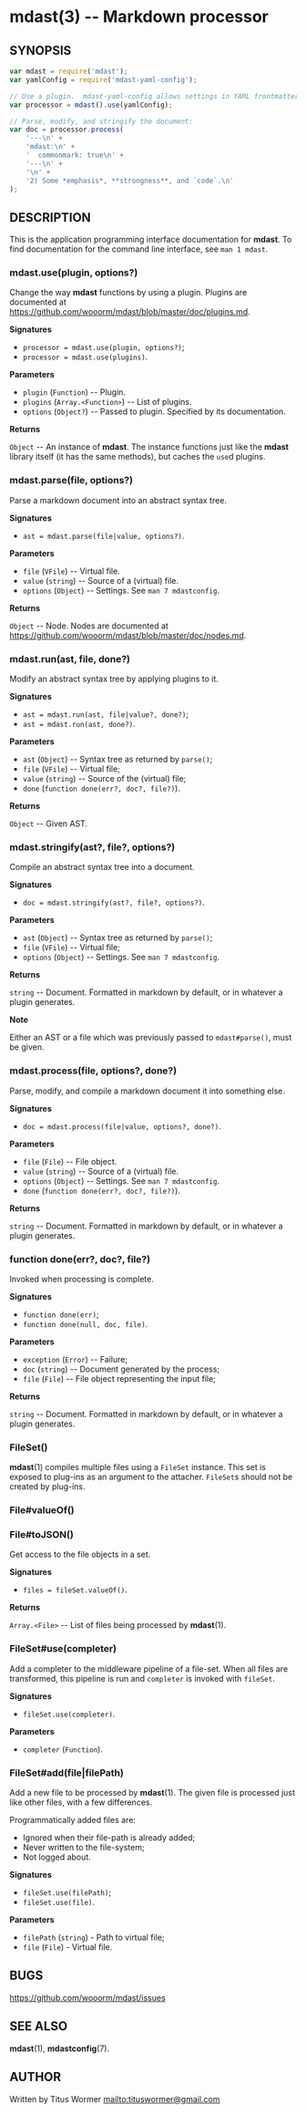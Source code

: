 # mdast(3) -- Markdown processor

## SYNOPSIS

```javascript
var mdast = require('mdast');
var yamlConfig = require('mdast-yaml-config');

// Use a plugin.  mdast-yaml-config allows settings in YAML frontmatter.
var processor = mdast().use(yamlConfig);

// Parse, modify, and stringify the document:
var doc = processor.process(
    '---\n' +
    'mdast:\n' +
    '  commonmark: true\n' +
    '---\n' +
    '\n' +
    '2) Some *emphasis*, **strongness**, and `code`.\n'
);
```

## DESCRIPTION

This is the application programming interface documentation for **mdast**.
To find documentation for the command line interface, see `man 1 mdast`.

### mdast.use(plugin, options?)

Change the way **mdast** functions by using a plugin.  Plugins are documented
at <https://github.com/wooorm/mdast/blob/master/doc/plugins.md>.

**Signatures**

*   `processor = mdast.use(plugin, options?)`;
*   `processor = mdast.use(plugins)`.

**Parameters**

*   `plugin` (`Function`) -- Plugin.
*   `plugins` (`Array.<Function>`) -- List of plugins.
*   `options` (`Object?`) -- Passed to plugin.  Specified by its documentation.

**Returns**

`Object` -- An instance of **mdast**.  The instance functions just like the
**mdast** library itself (it has the same methods), but caches the `use`d
plugins.

### mdast.parse(file, options?)

Parse a markdown document into an abstract syntax tree.

**Signatures**

*   `ast = mdast.parse(file|value, options?)`.

**Parameters**

*   `file` (`VFile`) -- Virtual file.
*   `value` (`string`) -- Source of a (virtual) file.
*   `options` (`Object`) -- Settings.  See `man 7 mdastconfig`.

**Returns**

`Object` -- Node.  Nodes are documented at
<https://github.com/wooorm/mdast/blob/master/doc/nodes.md>.

### mdast.run(ast, file, done?)

Modify an abstract syntax tree by applying plugins to it.

**Signatures**

*   `ast = mdast.run(ast, file|value?, done?)`;
*   `ast = mdast.run(ast, done?)`.

**Parameters**

*   `ast` (`Object`) -- Syntax tree as returned by `parse()`;
*   `file` (`VFile`) -- Virtual file;
*   `value` (`string`) -- Source of the (virtual) file;
*   `done` (`function done(err?, doc?, file?)`).

**Returns**

`Object` -- Given AST.

### mdast.stringify(ast?, file?, options?)

Compile an abstract syntax tree into a document.

**Signatures**

*   `doc = mdast.stringify(ast?, file?, options?)`.

**Parameters**

*   `ast` (`Object`) -- Syntax tree as returned by `parse()`;
*   `file` (`VFile`) -- Virtual file;
*   `options` (`Object`) -- Settings.  See `man 7 mdastconfig`.

**Returns**

`string` -- Document.  Formatted in markdown by default, or in whatever a
plugin generates.

**Note**

Either an AST or a file which was previously passed to `mdast#parse()`, must
be given.

### mdast.process(file, options?, done?)

Parse, modify, and compile a markdown document it into something else.

**Signatures**

*   `doc = mdast.process(file|value, options?, done?)`.

**Parameters**

*   `file` (`File`) -- File object.
*   `value` (`string`) -- Source of a (virtual) file.
*   `options` (`Object`) -- Settings.  See `man 7 mdastconfig`.
*   `done` (`function done(err?, doc?, file?)`).

**Returns**

`string` -- Document.  Formatted in markdown by default, or in whatever a
plugin generates.

### function done(err?, doc?, file?)

Invoked when processing is complete.

**Signatures**

*   `function done(err)`;
*   `function done(null, doc, file)`.

**Parameters**

*   `exception` (`Error`) -- Failure;
*   `doc` (`string`) -- Document generated by the process;
*   `file` (`File`) -- File object representing the input file;

**Returns**

`string` -- Document.  Formatted in markdown by default, or in whatever a
plugin generates.

### FileSet()

**mdast**(1) compiles multiple files using a `FileSet` instance.  This set
is exposed to plug-ins as an argument to the attacher. `FileSet`s
should not be created by plug-ins.

### File#valueOf()

### File#toJSON()

Get access to the file objects in a set.

**Signatures**

*   `files = fileSet.valueOf()`.

**Returns**

`Array.<File>` -- List of files being processed by **mdast**(1).

### FileSet#use(completer)

Add a completer to the middleware pipeline of a file-set.  When all
files are transformed, this pipeline is run and `completer` is invoked
with `fileSet`.

**Signatures**

*   `fileSet.use(completer)`.

**Parameters**

*   `completer` (`Function`).

### FileSet#add(file|filePath)

Add a new file to be processed by **mdast**(1). The given file is
processed just like other files, with a few differences.

Programmatically added files are:

*   Ignored when their file-path is already added;
*   Never written to the file-system;
*   Not logged about.

**Signatures**

*   `fileSet.use(filePath)`;
*   `fileSet.use(file)`.

**Parameters**

*   `filePath` (`string`) - Path to virtual file;
*   `file` (`File`) - Virtual file.

## BUGS

<https://github.com/wooorm/mdast/issues>

## SEE ALSO

**mdast**(1), **mdastconfig**(7).

## AUTHOR

Written by Titus Wormer <mailto:tituswormer@gmail.com>

